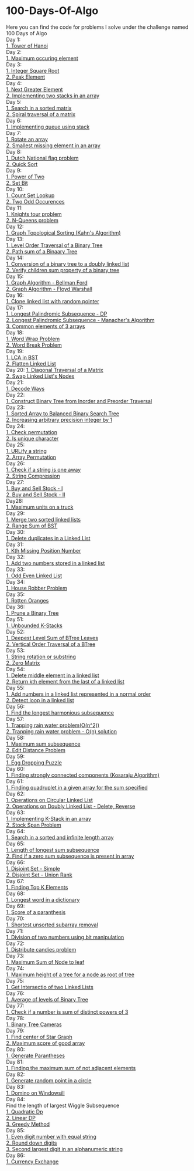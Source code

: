 # 100-Days-Of-Algo
Here you can find the code for problems I solve under the challenge named 100 Days of Algo\
Day 1:\
[1. Tower of Hanoi](https://github.com/tejaswini212/100-Days-Of-Algo/blob/main/Day01/towerOfHanoi.cpp)\
Day 2:\
[1. Maximum occuring element](https://github.com/tejaswini212/100-Days-Of-Algo/blob/main/Day02/maxOccurElem.cpp)\
Day 3:\
[1. Integer Square Root](https://github.com/tejaswini212/100-Days-Of-Algo/blob/main/Day03/intSquareRoot.cpp)\
[2. Peak Element](https://github.com/tejaswini212/100-Days-Of-Algo/blob/main/Day03/peakElement.cpp)\
Day 4:\
[1. Next Greater Element](https://github.com/tejaswini212/100-Days-Of-Algo/blob/main/Day04/nextGreater.cpp)\
[2. Implementing two stacks in an array](https://github.com/tejaswini212/100-Days-Of-Algo/blob/main/Day04/twoStackArray.cpp)\
Day 5:\
[1. Search in a sorted matrix](https://github.com/tejaswini212/100-Days-Of-Algo/blob/main/Day05/searchSortedMat.cpp)\
[2. Spiral traversal of a matrix](https://github.com/tejaswini212/100-Days-Of-Algo/blob/main/Day05/spiralTraversal.cpp)\
Day 6:\
[1. Implementing queue using stack](https://github.com/tejaswini212/100-Days-Of-Algo/blob/main/Day06/queStack.cpp)\
Day 7:\
[1. Rotate an array](https://github.com/tejaswini212/100-Days-Of-Algo/blob/main/Day07/rotateArray.cpp)\
[2. Smallest missing element in an array](https://github.com/tejaswini212/100-Days-Of-Algo/blob/main/Day07/smallestMissing.cpp)\
Day 8:\
[1. Dutch National flag problem](https://github.com/tejaswini212/100-Days-Of-Algo/blob/main/Day08/dutchNationalFlag.cpp)\
[2. Quick Sort](https://github.com/tejaswini212/100-Days-Of-Algo/blob/main/Day08/quickSort.cpp)\
Day 9:\
[1. Power of Two](https://github.com/tejaswini212/100-Days-Of-Algo/blob/main/Day09/powerOfTwo.cpp)\
[2. Set Bit](https://github.com/tejaswini212/100-Days-Of-Algo/blob/main/Day09/setBit.cpp)\
Day 10:\
[1. Count Set Lookup](https://github.com/tejaswini212/100-Days-Of-Algo/blob/main/Day10/countSetLookup.cpp)\
[2. Two Odd Occurences](https://github.com/tejaswini212/100-Days-Of-Algo/blob/main/Day10/twoOddOccurence.cpp)\
Day 11:\
[1. Knights tour problem](https://github.com/tejaswini212/100-Days-Of-Algo/blob/main/Day11/knightsTour.cpp)\
[2. N-Queens problem](https://github.com/tejaswini212/100-Days-Of-Algo/blob/main/Day11/nQueens.cpp)\
Day 12:\
[1. Graph Topological Sorting (Kahn's Algorithm)](https://github.com/tejaswini212/100-Days-Of-Algo/blob/main/Day12/Graph_topSortKahnAlgo.cpp)\
Day 13:\
[1. Level Order Traversal of a Binary Tree](https://github.com/tejaswini212/100-Days-Of-Algo/blob/main/Day13/levelOrderTraversal.cpp)\
[2. Path sum of a Binaary Tree](https://github.com/tejaswini212/100-Days-Of-Algo/blob/main/Day13/pathSum.cpp)\
Day 14:\
[1. Conversion of a binary tree to a doubly linked list](https://github.com/tejaswini212/100-Days-Of-Algo/blob/main/Day14/binTreeToDLL.cpp)\
[2. Verify children sum property of a binary tree](https://github.com/tejaswini212/100-Days-Of-Algo/blob/main/Day14/childrenSum.cpp)\
Day 15:\
[1. Graph Algorithm - Bellman Ford](https://github.com/tejaswini212/100-Days-Of-Algo/blob/main/Day15/bellmanFord_graph.cpp)\
[2. Graph Algorithm - Floyd Warshall](https://github.com/tejaswini212/100-Days-Of-Algo/blob/main/Day15/floydWarshall.cpp)\
Day 16:\
[1. Clone linked list with random pointer](https://github.com/tejaswini212/100-Days-Of-Algo/blob/main/Day16/CloneLinkedList.cpp)\
Day 17:\
[1. Longest Palindromic Subsequence - DP](https://github.com/tejaswini212/100-Days-Of-Algo/blob/main/Day17/DPLongestPalin.cpp)\
[2. Longest Palindromic Subsequence - Manacher's Algorithm](https://github.com/tejaswini212/100-Days-Of-Algo/blob/main/Day17/ManacherAlgoLongestPalin.cpp)\
[3. Common elements of 3 arrays](https://github.com/tejaswini212/100-Days-Of-Algo/blob/main/Day17/comon3Array.cpp)\
Day 18:\
[1. Word Wrap Problem](https://github.com/tejaswini212/100-Days-Of-Algo/blob/main/Day18/WordWrap.cpp)\
[2. Word Break Problem](https://github.com/tejaswini212/100-Days-Of-Algo/blob/main/Day18/wordbreak.cpp)\
Day 19:\
[1. LCA in BST](https://github.com/tejaswini212/100-Days-Of-Algo/blob/main/Day19/LCAinBST.cpp)\
[2. Flatten Linked List](https://github.com/tejaswini212/100-Days-Of-Algo/blob/main/Day19/flattenLL.cpp)\
Day 20:
[1. Diagonal Traversal of a Matrix](https://github.com/tejaswini212/100-Days-Of-Algo/blob/main/Day20/diagonaltrav.cpp)\
[2. Swap Linked List's Nodes](https://github.com/tejaswini212/100-Days-Of-Algo/blob/main/Day20/swapLLNodes.cpp)\
Day 21:\
[1. Decode Ways](https://github.com/tejaswini212/100-Days-Of-Algo/blob/main/Day21/decodeWays.cpp)\
Day 22:\
[1. Construct Binary Tree from Inorder and Preorder Traversal](https://github.com/tejaswini212/100-Days-Of-Algo/blob/main/Day22/constructBT.cpp)\
Day 23:\
[1. Sorted Array to Balanced Binary Search Tree](https://github.com/tejaswini212/100-Days-Of-Algo/blob/main/Day23/SAtoBalancedBST.cpp)\
[2. Increasing arbitrary precision integer by 1](https://github.com/tejaswini212/100-Days-Of-Algo/blob/main/Day23/incArbPrecisInt.cpp)\
Day 24:\
[1. Check permutation](https://github.com/tejaswini212/100-Days-Of-Algo/blob/main/Day24/CheckPermutation.java)\
[2. Is unique character](https://github.com/tejaswini212/100-Days-Of-Algo/blob/main/Day24/IsUniqueChars.java)\
Day 25:\
[1. URLify a string](https://github.com/tejaswini212/100-Days-Of-Algo/blob/main/Day25/URLify.java)\
[2. Array Permutation](https://github.com/tejaswini212/100-Days-Of-Algo/blob/main/Day25/arrPermute.cpp)\
Day 26:\
[1. Check if a string is one away](https://github.com/tejaswini212/100-Days-Of-Algo/blob/main/Day26/OneAway.java)\
[2. String Compression](https://github.com/tejaswini212/100-Days-Of-Algo/blob/main/Day26/StringCompression.java)\
Day 27:\
[1. Buy and Sell Stock - I](https://github.com/tejaswini212/100-Days-Of-Algo/blob/main/Day27/BuyAndSellStock.cpp)\
[2. Buy and Sell Stock - II](https://github.com/tejaswini212/100-Days-Of-Algo/blob/main/Day27/BuyAndSellStockTwice.cpp)\
Day28:\
[1. Maximum units on a truck](https://github.com/tejaswini212/100-Days-Of-Algo/blob/main/Day28/maxUnitsOnTruck.cpp)\
Day 29:\
[1. Merge two sorted linked lists](https://github.com/tejaswini212/100-Days-Of-Algo/blob/main/Day29/mergeTwoSortedLL.cpp)\
[2. Range Sum of BST](https://github.com/tejaswini212/100-Days-Of-Algo/blob/main/Day29/rangeSumOfBST.cpp)\
Day 30:\
[1. Delete duplicates in a Linked List](https://github.com/tejaswini212/100-Days-Of-Algo/blob/main/Day30/delDupLL.cpp)\
Day 31:\
[1. Kth Missing Position Number](https://github.com/tejaswini212/100-Days-Of-Algo/blob/main/Day31/kthMissingPosNum.cpp)\
Day 32:\
[1. Add two numbers stored in a linked list](https://github.com/tejaswini212/100-Days-Of-Algo/blob/main/Day32/add2numLL.cpp)\
Day 33:\
[1. Odd Even Linked List](https://github.com/tejaswini212/100-Days-Of-Algo/blob/main/Day33/oddEvenLL.cpp)\
Day 34:\
[1. House Robber Problem](https://github.com/tejaswini212/100-Days-Of-Algo/blob/main/Day34/houseRobber.cpp)\
Day 35:\
[1. Rotten Oranges](https://github.com/tejaswini212/100-Days-Of-Algo/blob/main/Day35/rottenOranges.cpp)\
Day 36:\
[1. Prune a Binary Tree](https://github.com/tejaswini212/100-Days-Of-Algo/blob/main/Day36/pruneBT.cpp)\
Day 51:\
[1. Unbounded K-Stacks](https://github.com/tejaswini212/100-Days-Of-Algo/blob/main/Day51/unboundedKSack.cpp)\
Day 52:\
[1. Deepest Level Sum of BTree Leaves](https://github.com/tejaswini212/100-Days-Of-Algo/blob/main/Day52/deepestLevelSum.cpp)\
[2. Vertical Order Traversal of a BTree](https://github.com/tejaswini212/100-Days-Of-Algo/blob/main/Day52/verticalOrderTravBT.cpp)\
Day 53:\
[1. String rotation or substring](https://github.com/tejaswini212/100-Days-Of-Algo/blob/main/Day53/StringRotation.cpp)\
[2. Zero Matrix](https://github.com/tejaswini212/100-Days-Of-Algo/blob/main/Day53/zeroMatrix.cpp)\
Day 54:\
[1. Delete middle element in a linked list](https://github.com/tejaswini212/100-Days-Of-Algo/blob/main/Day54/deleteMidEle.cpp)\
[2. Return kth element from the last of a linked list](https://github.com/tejaswini212/100-Days-Of-Algo/blob/main/Day54/returnKthElemLL.cpp)\
Day 55:\
[1. Add numbers in a linked list represented in a normal order](https://github.com/tejaswini212/100-Days-Of-Algo/blob/main/Day55/addNumsLLForward.cpp)\
[2. Detect loop in a linked list](https://github.com/tejaswini212/100-Days-Of-Algo/blob/main/Day55/loopInLL.cpp)\
Day 56:\
[1. Find the longest harmonious subsequence](https://github.com/tejaswini212/100-Days-Of-Algo/tree/main/Day56)\
Day 57:\
[1. Trapping rain water problem(O(n^2))](https://github.com/tejaswini212/100-Days-Of-Algo/blob/main/Day57/trappingRain2.cpp)\
[2. Trapping rain water problem - O(n) solution](https://github.com/tejaswini212/100-Days-Of-Algo/blob/main/Day57/ntrappingRainWater.cpp)\
Day 58:\
[1. Maximum sum subsequence](https://github.com/tejaswini212/100-Days-Of-Algo/blob/main/Day58/MaxSumIncSub.cpp)\
[2. Edit Distance Problem](https://github.com/tejaswini212/100-Days-Of-Algo/blob/main/Day58/EditDistance.cpp)\
Day 59:\
[1. Egg Dropping Puzzle](https://github.com/tejaswini212/100-Days-Of-Algo/blob/main/Day59/eggDropping.cpp)\
Day 60:\
[1. Finding strongly connected components (Kosaraju Algorithm)](https://github.com/tejaswini212/100-Days-Of-Algo/blob/main/Day60/korasajuAlgo.cpp)\
Day 61:\
[1. Finding quadruplet in a given array for the sum specified](https://github.com/tejaswini212/100-Days-Of-Algo/blob/main/Day61/findQuadruplet.cpp)\
Day 62:\
[1. Operations on Circular Linked List](https://github.com/tejaswini212/100-Days-Of-Algo/blob/main/Day62/circularLL.cpp)\
[2. Operations on Doubly Linked List - Delete, Reverse](https://github.com/tejaswini212/100-Days-Of-Algo/blob/main/Day62/delHeadDLL.cpp)\
Day 63:\
[1. Implementing K-Stack in an array](https://github.com/tejaswini212/100-Days-Of-Algo/blob/main/Day63/impl_K_StackArr.cpp)\
[2. Stock Span Problem](https://github.com/tejaswini212/100-Days-Of-Algo/blob/main/Day63/stockSpan.cpp)\
Day 64:\
[1. Search in a sorted and infinite length array](https://github.com/tejaswini212/100-Days-Of-Algo/blob/main/Day64/searchInf.cpp)\
Day 65:\
[1. Length of longest sum subsequence](https://github.com/tejaswini212/100-Days-Of-Algo/blob/main/Day65/longSumLen.cpp)\
[2. Find if a zero sum subsequence is present in array](https://github.com/tejaswini212/100-Days-Of-Algo/blob/main/Day65/zeroSumSub.cpp)\
Day 66:\
[1. Disjoint Set - Simple](https://github.com/tejaswini212/100-Days-Of-Algo/blob/main/Day66/disjointSet.cpp)\
[2. Disjoint Set - Union Rank](https://github.com/tejaswini212/100-Days-Of-Algo/blob/main/Day66/disjSetUnionRank.cpp)\
Day 67:\
[1. Finding Top K Elements](https://github.com/tejaswini212/100-Days-Of-Algo/blob/main/Day67/topKElements.cpp)\
Day 68:\
[1. Longest word in a dictionary](https://github.com/tejaswini212/100-Days-Of-Algo/blob/main/Day68/longWordInDict.cpp)\
Day 69:\
[1. Score of a paranthesis](https://github.com/tejaswini212/100-Days-Of-Algo/blob/main/Day69/scParan.cpp)\
Day 70:\
[1. Shortest unsorted subarray removal](https://github.com/tejaswini212/100-Days-Of-Algo/blob/main/Day70/shortestUnsorted.cpp)\
Day 71:\
[1. Division of two numbers using bit manipulation](https://github.com/tejaswini212/100-Days-Of-Algo/blob/main/Day71/divTwoNum.cpp)\
Day 72:\
[1. Distribute candies problem](https://github.com/tejaswini212/100-Days-Of-Algo/blob/main/Day72/distributeCandy.cpp)\
Day 73:\
[1. Maximum Sum of Node to leaf](https://github.com/tejaswini212/100-Days-Of-Algo/blob/main/Day73/maxSumNodeToLeaf.cpp)\
Day 74:\
[1. Maximum height of a tree for a node as root of tree](https://github.com/tejaswini212/100-Days-Of-Algo/blob/main/Day74/dpOnTrees2.cpp)\
Day 75:\
[1. Get Intersectio of two Linked Lists](https://github.com/tejaswini212/100-Days-Of-Algo/blob/main/Day75/getIntersectLL.cpp)\
Day 76:\
[1. Average of levels of Binary Tree](https://github.com/tejaswini212/100-Days-Of-Algo/blob/main/Day76/avgOfLevelBT.cpp)\
Day 77:\
[1. Check if a number is sum of distinct powers of 3](https://github.com/tejaswini212/100-Days-Of-Algo/blob/main/Day77/sumOfPower3.cpp)\
Day 78:\
[1. Binary Tree Cameras](https://github.com/tejaswini212/100-Days-Of-Algo/blob/main/Day78/BTreeCamDFS.cpp)\
Day 79:\
[1. Find center of Star Graph](https://github.com/tejaswini212/100-Days-Of-Algo/blob/main/Day79/findCenterOfStarGraph.cpp)\
[2. Maximum score of good array](https://github.com/tejaswini212/100-Days-Of-Algo/blob/main/Day79/maxScoreOfGoodArray.cpp)\
Day 80:\
[1. Generate Parantheses](https://github.com/tejaswini212/100-Days-Of-Algo/blob/main/Day80/genPar.cpp)\
Day 81:\
[1. Finding the maximum sum of not adjacent elements](https://github.com/tejaswini212/100-Days-Of-Algo/blob/main/Day81/maxSubsetSumNoAdj.cpp)\
Day 82:\
[1. Generate random point in a circle](https://github.com/tejaswini212/100-Days-Of-Algo/blob/main/Day82/generateRandomCir.cpp)\
Day 83:\
[1. Domino on Windowsill](https://github.com/tejaswini212/100-Days-Of-Algo/blob/main/Day83/dominoOnWin.cpp)\
Day 84:\
Find the length of largest Wiggle Subsequence\
[1. Quadratic Dp](https://github.com/tejaswini212/100-Days-Of-Algo/blob/main/Day84/longestWiggleSubDP.cpp)\
[2. Linear DP](https://github.com/tejaswini212/100-Days-Of-Algo/blob/main/Day84/longestWiggleSubLinDP.cpp)\
[3. Greedy Method](https://github.com/tejaswini212/100-Days-Of-Algo/blob/main/Day84/longestWiggleSubGreedy.cpp)\
Day 85:\
[1. Even digit number with equal string](https://github.com/tejaswini212/100-Days-Of-Algo/blob/main/Day85/double.cpp)\
[2. Round down digits](https://github.com/tejaswini212/100-Days-Of-Algo/blob/main/Day85/roundDown.cpp)\
[3. Second largest digit in an alphanumeric string](https://github.com/tejaswini212/100-Days-Of-Algo/blob/main/Day85/secondLargestDigit.cpp)\
Day 86:\
[1. Currency Exchange](https://github.com/tejaswini212/100-Days-Of-Algo/tree/main/Day86)

